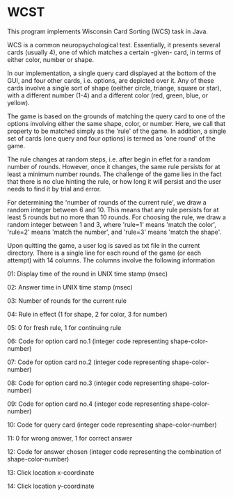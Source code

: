 # WCST

This program implements Wisconsin Card Sorting (WCS) task in Java. 

WCS is a common neuropsychological test. Essentially, it presents several cards (usually 4), one of which matches a certain -given- card, in terms of either color, number or shape. 

In our implementation, a single query card displayed at the bottom of the GUI, and four other cards, i.e. options, are depicted over it. Any of these cards involve a single sort of shape (oeither circle, triange, square or star), with a different number (1-4) and a different color (red, green, blue, or yellow).

The game is based on the grounds of matching the query card to one of the options involving either the same shape, color, or number. Here, we call that property to be matched  simply  as the 'rule' of the game.  In addition,  a single set of cards (one query and four options) is termed as 'one round' of the game. 

The rule changes at random steps, i.e. after begin in effet for a random number of rounds. However, once it changes, the same rule persists for at least a minimum number rounds. The challenge of the game lies in the fact that there is no clue hinting the rule, or how long it will persist and the user needs to find it by trial and error. 

For determining the 'number of rounds of the current rule', we draw a random integer between 6 and 10. This means that any rule persists for at least 5 rounds but no more than 10 rounds. For choosing the rule, we draw a random integer between 1 and 3, where 'rule=1' means 'match the color',  'rule=2' means 'match the number', and 'rule=3' means 'match the shape'.

Upon quitting the game, a user log is saved as txt file in the current directory. There is a single line for each round of the game (or each attempt) with 14 columns. The columns involve the following information

01: Display time of the round in UNIX time stamp (msec)

02: Answer time in UNIX time stamp (msec)

03: Number of rounds for the current rule

04: Rule in effect (1 for shape, 2 for color, 3 for number)

05: 0 for fresh rule, 1 for continuing rule

06: Code for option card no.1 (integer code representing shape-color-number)

07: Code for option card no.2 (integer code representing shape-color-number)

08: Code for option card no.3 (integer code representing shape-color-number)

09: Code for option card no.4 (integer code representing shape-color-number)

10: Code for query card (integer code representing shape-color-number)

11: 0 for wrong answer, 1 for correct answer

12: Code for answer chosen (integer code representing the combination of shape-color-number)

13: Click location x-coordinate

14: Click location y-coordinate


